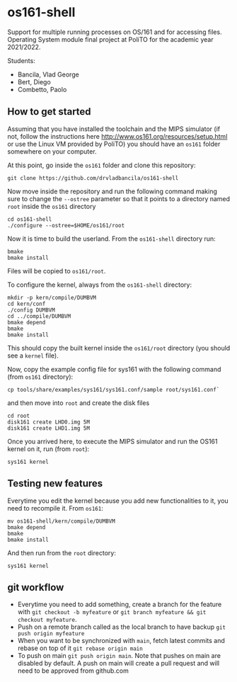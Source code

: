 # os161-shell
Support for multiple running processes on OS/161 and for accessing files. 
Operating System module final project at PoliTO for the academic year 2021/2022.

Students:
- Bancila, Vlad George
- Bert, Diego
- Combetto, Paolo

## How to get started

Assuming that you have installed the toolchain and the MIPS simulator (if not, follow the instructions here http://www.os161.org/resources/setup.html or use the Linux VM provided by PoliTO) you should have an `os161` folder somewhere on your computer.

At this point, go inside the `os161` folder and clone this repository:

```
git clone https://github.com/drvladbancila/os161-shell
```
Now move inside the repository and run the following command making sure to change the `--ostree` parameter so that it points to a directory named `root` inside the `os161` directory

```
cd os161-shell
./configure --ostree=$HOME/os161/root
```

Now it is time to build the userland. From the `os161-shell` directory run:
```
bmake
bmake install
```
Files will be copied to `os161/root`.

To configure the kernel, always from the `os161-shell` directory:
```
mkdir -p kern/compile/DUMBVM
cd kern/conf
./config DUMBVM
cd ../compile/DUMBVM
bmake depend
bmake
bmake install
```
This should copy the built kernel inside the `os161/root` directory (you should see a `kernel` file).

Now, copy the example config file for sys161 with the following command (from `os161` directory):
```
cp tools/share/examples/sys161/sys161.conf/sample root/sys161.conf`
```
and then move into `root` and create the disk files
```
cd root
disk161 create LHD0.img 5M
disk161 create LHD1.img 5M
```

Once you arrived here, to execute the MIPS simulator and run the OS161 kernel on it, run (from `root`):
```
sys161 kernel
```

## Testing new features

Everytime you edit the kernel because you add new functionalities to it, you need to recompile it. From `os161`:

```
mv os161-shell/kern/compile/DUMBVM
bmake depend
bmake
bmake install
```

And then run from the `root` directory:
```
sys161 kernel
```

## git workflow

- Everytime you need to add something, create a branch for the feature with `git checkout -b myfeature` or `git branch myfeature && git checkout myfeature`.
- Push on a remote branch called as the local branch to have backup `git push origin myfeature`
- When you want to be synchronized with `main`, fetch latest commits and rebase on top of it `git rebase origin main`
- To push on main `git push origin main`. Note that pushes on main are disabled by default. A push on main will create a pull request and will need to be approved from github.com

